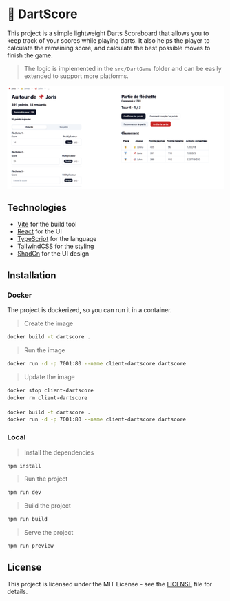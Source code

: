 # 🎯 DartScore

This project is a simple lightweight Darts Scoreboard that allows you to keep track of your scores while playing darts.
It also helps the player to calculate the remaining score, and calculate the best possible moves to finish the game.

> The logic is implemented in the `src/DartGame` folder and can be easily extended to support more platforms.

![DartScore](./img/image.png)

## Technologies

- [Vite](https://vitejs.dev/) for the build tool
- [React](https://reactjs.org/) for the UI
- [TypeScript](https://www.typescriptlang.org/) for the language
- [TailwindCSS](https://tailwindcss.com/) for the styling
- [ShadCn](https://ui.shadcn.com) for the UI design

## Installation

### Docker

The project is dockerized, so you can run it in a container.

> Create the image

```bash
docker build -t dartscore .
```

> Run the image

```bash
docker run -d -p 7001:80 --name client-dartscore dartscore
```

> Update the image

```bash
docker stop client-dartscore
docker rm client-dartscore

docker build -t dartscore .
docker run -d -p 7001:80 --name client-dartscore dartscore
```

### Local

> Install the dependencies

```bash
npm install
```

> Run the project

```bash
npm run dev
```

> Build the project

```bash
npm run build
```

> Serve the project

```bash
npm run preview
```

## License

This project is licensed under the MIT License - see the [LICENSE](LICENSE) file for details.
